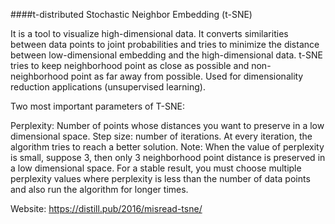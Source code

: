 ####t-distributed Stochastic Neighbor Embedding (t-SNE)

It is a tool to visualize high-dimensional data. It converts similarities between data points to joint probabilities and tries to minimize the distance between low-dimensional embedding and the high-dimensional data. t-SNE tries to keep neighborhood point as close as possible and non-neighborhood point as far away from possible. Used for dimensionality reduction applications (unsupervised learning).

Two most important parameters of T-SNE:

Perplexity: Number of points whose distances you want to preserve in a low dimensional space.
Step size: number of iterations. At every iteration, the algorithm tries to reach a better solution.
Note: When the value of perplexity is small, suppose 3, then only 3 neighborhood point distance is preserved in a low dimensional space. For a stable result, you must choose multiple perplexity values where perplexity is less than the number of data points and also run the algorithm for longer times.

Website: https://distill.pub/2016/misread-tsne/
